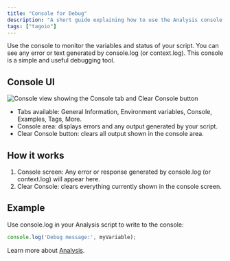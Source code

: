 ```yaml
---
title: "Console for Debug"
description: "A short guide explaining how to use the Analysis console to monitor script variables, view errors and log output, and clear the console in TagoIO."
tags: ["tagoio"]
---
```

Use the console to monitor the variables and status of your script. You can see any error or text generated by console.log (or context.log). This console is a simple and useful debugging tool.

## Console UI

![Console view showing the Console tab and Clear Console button](/docs_imagem/tagoio/console-for-debug-2.png)

- Tabs available: General Information, Environment variables, Console, Examples, Tags, More.
- Console area: displays errors and any output generated by your script.
- Clear Console button: clears all output shown in the console area.

## How it works

1. Console screen: Any error or response generated by console.log (or context.log) will appear here.
2. Clear Console: clears everything currently shown in the console screen.

## Example

Use console.log in your Analysis script to write to the console:

```javascript
console.log('Debug message:', myVariable);
```

Learn more about [Analysis](/docs/tagoio/analysis/).